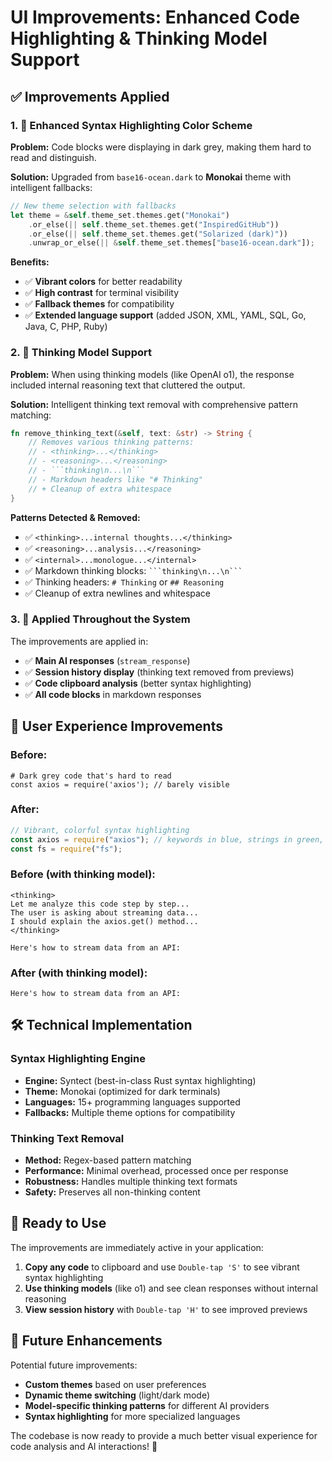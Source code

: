 # UI Improvements: Enhanced Code Highlighting & Thinking Model Support

## ✅ **Improvements Applied**

### 1. 🎨 **Enhanced Syntax Highlighting Color Scheme**

**Problem:** Code blocks were displaying in dark grey, making them hard to read and distinguish.

**Solution:** Upgraded from `base16-ocean.dark` to **Monokai** theme with intelligent fallbacks:

```rust
// New theme selection with fallbacks
let theme = &self.theme_set.themes.get("Monokai")
    .or_else(|| self.theme_set.themes.get("InspiredGitHub"))
    .or_else(|| self.theme_set.themes.get("Solarized (dark)"))
    .unwrap_or_else(|| &self.theme_set.themes["base16-ocean.dark"]);
```

**Benefits:**

- ✅ **Vibrant colors** for better readability
- ✅ **High contrast** for terminal visibility
- ✅ **Fallback themes** for compatibility
- ✅ **Extended language support** (added JSON, XML, YAML, SQL, Go, Java, C, PHP, Ruby)

### 2. 🧠 **Thinking Model Support**

**Problem:** When using thinking models (like OpenAI o1), the response included internal reasoning text that cluttered the output.

**Solution:** Intelligent thinking text removal with comprehensive pattern matching:

````rust
fn remove_thinking_text(&self, text: &str) -> String {
    // Removes various thinking patterns:
    // - <thinking>...</thinking>
    // - <reasoning>...</reasoning>
    // - ```thinking\n...\n```
    // - Markdown headers like "# Thinking"
    // + Cleanup of extra whitespace
}
````

**Patterns Detected & Removed:**

- ✅ `<thinking>...internal thoughts...</thinking>`
- ✅ `<reasoning>...analysis...</reasoning>`
- ✅ `<internal>...monologue...</internal>`
- ✅ Markdown thinking blocks: ` ```thinking\n...\n``` `
- ✅ Thinking headers: `# Thinking` or `## Reasoning`
- ✅ Cleanup of extra newlines and whitespace

### 3. 📍 **Applied Throughout the System**

The improvements are applied in:

- ✅ **Main AI responses** (`stream_response`)
- ✅ **Session history display** (thinking text removed from previews)
- ✅ **Code clipboard analysis** (better syntax highlighting)
- ✅ **All code blocks** in markdown responses

## 🎯 **User Experience Improvements**

### Before:

```
# Dark grey code that's hard to read
const axios = require('axios'); // barely visible
```

### After:

```javascript
// Vibrant, colorful syntax highlighting
const axios = require("axios"); // keywords in blue, strings in green, etc.
const fs = require("fs");
```

### Before (with thinking model):

```
<thinking>
Let me analyze this code step by step...
The user is asking about streaming data...
I should explain the axios.get() method...
</thinking>

Here's how to stream data from an API:
```

### After (with thinking model):

```
Here's how to stream data from an API:
```

## 🛠️ **Technical Implementation**

### Syntax Highlighting Engine

- **Engine:** Syntect (best-in-class Rust syntax highlighting)
- **Theme:** Monokai (optimized for dark terminals)
- **Languages:** 15+ programming languages supported
- **Fallbacks:** Multiple theme options for compatibility

### Thinking Text Removal

- **Method:** Regex-based pattern matching
- **Performance:** Minimal overhead, processed once per response
- **Robustness:** Handles multiple thinking text formats
- **Safety:** Preserves all non-thinking content

## 🚀 **Ready to Use**

The improvements are immediately active in your application:

1. **Copy any code** to clipboard and use `Double-tap 'S'` to see vibrant syntax highlighting
2. **Use thinking models** (like o1) and see clean responses without internal reasoning
3. **View session history** with `Double-tap 'H'` to see improved previews

## 🔮 **Future Enhancements**

Potential future improvements:

- **Custom themes** based on user preferences
- **Dynamic theme switching** (light/dark mode)
- **Model-specific thinking patterns** for different AI providers
- **Syntax highlighting** for more specialized languages

The codebase is now ready to provide a much better visual experience for code analysis and AI interactions! 🎉
